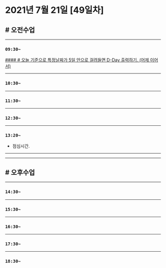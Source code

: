 # 2021년 7월 21일 [49일차]

## # 오전수업
----
### `09:30~`

[#### # 오늘 기준으로 특정날짜가 5일 안으로 걸려들면 D-Day 출력하기. (어제 이어서)](https://github.com/SungWoo0315/study-repository/blob/main/7/20210720.md#-%EC%98%A4%EB%8A%98-%EA%B8%B0%EC%A4%80%EC%9C%BC%EB%A1%9C-%ED%8A%B9%EC%A0%95%EB%82%A0%EC%A7%9C%EA%B0%80-5%EC%9D%BC-%EC%95%88%EC%9C%BC%EB%A1%9C-%EA%B1%B8%EB%A0%A4%EB%93%A4%EB%A9%B4-d-day-%EC%B6%9C%EB%A0%A5%ED%95%98%EA%B8%B0)   











----
### `10:30~`








----
### `11:30~`








----
### `12:30~`








----
### `13:20~`

  - 점심시간.

---
---

## # 오후수업

---
### `14:30~`










---
### `15:30~`









----
### `16:30~`








----
### `17:30~`








----
### `18:30~`
